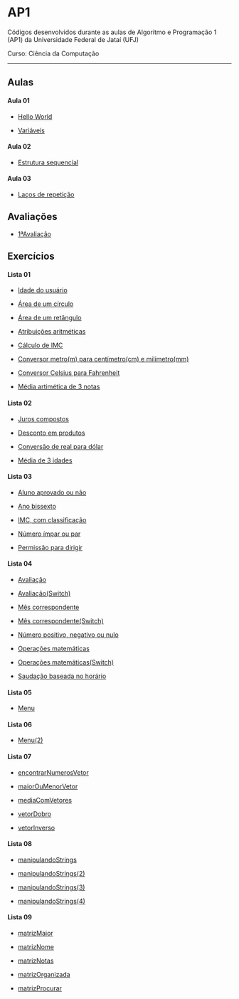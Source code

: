 # AP1
Códigos desenvolvidos durante as aulas de Algoritmo e Programação 1 (AP1) da Universidade Federal de Jataí (UFJ)

Curso: Ciência da Computação

-----------------------------------------------------------------------------------------------------------------
## Aulas

   #### Aula 01

   - [Hello World](https://github.com/Schneiderss/AP1/blob/main/Aula01/hello_world.c)

   - [Variáveis](https://github.com/Schneiderss/AP1/blob/main/Aula01/variáveis.c)

   #### Aula 02
   
   - [Estrutura sequencial](https://github.com/Schneiderss/AP1/blob/main/Aula02/estrutura%20sequencial.c)

   #### Aula 03

   - [Laços de repetição](https://github.com/Schneiderss/AP1/blob/main/Aula03/lacos.c)

## Avaliações

- [1ªAvaliação](https://github.com/Schneiderss/AP1/blob/main/1%C2%AAAvalia%C3%A7%C3%A3o/calculoDesconto.c)

## Exercícios

   #### Lista 01
  
   - [Idade do usuário](https://github.com/Schneiderss/AP1/blob/main/Lista01/idade%20do%20usuário.c)

   - [Área de um círculo](https://github.com/Schneiderss/AP1/blob/main/Lista01/area%20de%20um%20circulo.c)

   - [Área de um retângulo](https://github.com/Schneiderss/AP1/blob/main/Lista01/area%20de%20um%20retangulo.c)

   - [Atribuições aritméticas](https://github.com/Schneiderss/AP1/blob/main/Lista01/atribuicoes%20aritmeticas.c)

   - [Cálculo de IMC](https://github.com/Schneiderss/AP1/blob/main/Lista01/calculo%20de%20imc.c)

   - [Conversor metro(m) para centímetro(cm) e milímetro(mm)](https://github.com/Schneiderss/AP1/blob/main/Lista01/conversor%20(m)%20para%20(cm)%20e%20(mm).c)

   - [Conversor Celsius para Fahrenheit](https://github.com/Schneiderss/AP1/blob/main/Lista01/conversor%20celsius%20para%20fahrenheit.c)

   - [Média artimética de 3 notas](https://github.com/Schneiderss/AP1/blob/main/Lista01/media%20aritmetica%20de%203%20notas.c)

   #### Lista 02
  
   - [Juros compostos](https://github.com/Schneiderss/AP1/blob/main/Lista02/juros%20compostos.c)

   - [Desconto em produtos](https://github.com/Schneiderss/AP1/blob/main/Lista02/desconto%20em%20produtos.c)

   - [Conversão de real para dólar](https://github.com/Schneiderss/AP1/blob/main/Lista02/conversão%20de%20real%20para%20dolar.c)

   - [Média de 3 idades](https://github.com/Schneiderss/AP1/blob/main/Lista02/media%20de%203%20idades.c)

   #### Lista 03

   - [Aluno aprovado ou não](https://github.com/Schneiderss/AP1/blob/main/Lista03/aluno%20aprovado%20ou%20nao.c)

   - [Ano bissexto](https://github.com/Schneiderss/AP1/blob/main/Lista03/ano%20bissexto.c)

   - [IMC, com classificação](https://github.com/Schneiderss/AP1/blob/main/Lista03/imc.c)

   - [Número ímpar ou par](https://github.com/Schneiderss/AP1/blob/main/Lista03/numero%20impar%20ou%20par.c)

   - [Permissão para dirigir](https://github.com/Schneiderss/AP1/blob/main/Lista03/permissao%20para%20dirigir.c)

   #### Lista 04

   - [Avaliação](https://github.com/Schneiderss/AP1/blob/main/Lista04/avaliacao.c)

   - [Avaliação(Switch)](https://github.com/Schneiderss/AP1/blob/main/Lista04/avaliacao(switch).c)

   - [Mês correspondente](https://github.com/Schneiderss/AP1/blob/main/Lista04/mes%20correspondente.c)

   - [Mês correspondente(Switch)](https://github.com/Schneiderss/AP1/blob/main/Lista04/mes%20correspondente(switch).c)

   - [Número positivo, negativo ou nulo](https://github.com/Schneiderss/AP1/blob/main/Lista04/numero%20positivo%2C%20negativo%20ou%20nulo.c)

   - [Operações matemáticas](https://github.com/Schneiderss/AP1/blob/main/Lista04/operacoes%20matematicas.c)

   - [Operações matemáticas(Switch)](https://github.com/Schneiderss/AP1/blob/main/Lista04/operacoes%20matematicas(switch).c)

   - [Saudação baseada no horário](https://github.com/Schneiderss/AP1/blob/main/Lista04/saudaçao%20baseada%20no%20horario.c)

   
   #### Lista 05

   - [Menu](https://github.com/Schneiderss/AP1/blob/main/Lista05/menu.c)

   #### Lista 06

   - [Menu(2)](https://github.com/Schneiderss/AP1/blob/main/Lista06/menu(2).c)

   #### Lista 07

   - [encontrarNumerosVetor](https://github.com/Schneiderss/AP1/blob/main/Lista07/encontrarNumerosVetor.c)

   - [maiorOuMenorVetor](https://github.com/Schneiderss/AP1/blob/main/Lista07/maiorOuMenorVetor.c)

   - [mediaComVetores](https://github.com/Schneiderss/AP1/blob/main/Lista07/mediaComVetores.c)

   - [vetorDobro](https://github.com/Schneiderss/AP1/blob/main/Lista07/vetorDobro.c)

   - [vetorInverso](https://github.com/Schneiderss/AP1/blob/main/Lista07/vetorInverso.c)

   #### Lista 08

   - [manipulandoStrings](https://github.com/Schneiderss/AP1/blob/main/Lista08/manipulandoStrings.c)

   - [manipulandoStrings(2)](https://github.com/Schneiderss/AP1/blob/main/Lista08/manipulandoStrings(2).c)

   - [manipulandoStrings(3)](https://github.com/Schneiderss/AP1/blob/main/Lista08/manipulandoStrings(3).c)

   - [manipulandoStrings(4)](https://github.com/Schneiderss/AP1/blob/main/Lista08/manipulandoStrings(4).c)


   #### Lista 09

   - [matrizMaior](https://github.com/Schneiderss/AP1/blob/main/Lista09/matrizMaior.c)

   - [matrizNome](https://github.com/Schneiderss/AP1/blob/main/Lista09/matrizNome.c)

   - [matrizNotas](https://github.com/Schneiderss/AP1/blob/main/Lista09/matrizNotas.c)

   - [matrizOrganizada](https://github.com/Schneiderss/AP1/blob/main/Lista09/matrizOrganizada.c)

   - [matrizProcurar](https://github.com/Schneiderss/AP1/blob/main/Lista09/matrizProcurar.c)
